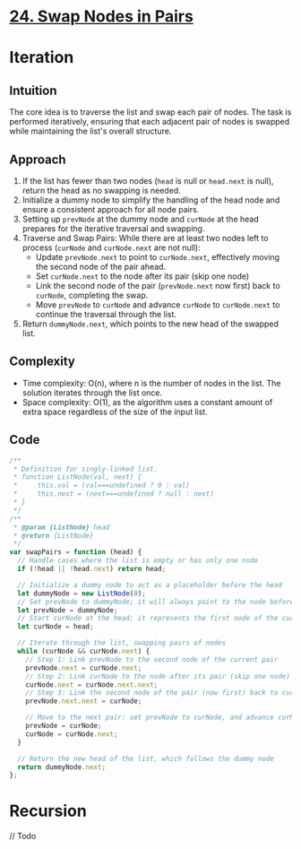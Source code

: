 # [24. Swap Nodes in Pairs](https://leetcode.com/problems/swap-nodes-in-pairs/description/)

# Iteration

## Intuition

The core idea is to traverse the list and swap each pair of nodes. The task is performed iteratively, ensuring that each adjacent pair of nodes is swapped while maintaining the list's overall structure.

## Approach

1.  If the list has fewer than two nodes (`head` is null or `head.next` is null), return the head as no swapping is needed.
2.  Initialize a dummy node to simplify the handling of the head node and ensure a consistent approach for all node pairs.
3.  Setting up `prevNode` at the dummy node and `curNode` at the head prepares for the iterative traversal and swapping.
4.  Traverse and Swap Pairs: While there are at least two nodes left to process (`curNode` and `curNode.next` are not null):
    - Update `prevNode.next` to point to `curNode.next`, effectively moving the second node of the pair ahead.
    - Set `curNode.next` to the node after its pair (skip one node)
    - Link the second node of the pair (`prevNode.next` now first) back to `curNode`, completing the swap.
    - Move `prevNode` to `curNode` and advance `curNode` to `curNode.next` to continue the traversal through the list.
5.  Return `dummyNode.next`, which points to the new head of the swapped list.

## Complexity

- Time complexity: O(n), where n is the number of nodes in the list. The solution iterates through the list once.
- Space complexity: O(1), as the algorithm uses a constant amount of extra space regardless of the size of the input list.

## Code

```javascript
/**
 * Definition for singly-linked list.
 * function ListNode(val, next) {
 *     this.val = (val===undefined ? 0 : val)
 *     this.next = (next===undefined ? null : next)
 * }
 */
/**
 * @param {ListNode} head
 * @return {ListNode}
 */
var swapPairs = function (head) {
  // Handle cases where the list is empty or has only one node
  if (!head || !head.next) return head;

  // Initialize a dummy node to act as a placeholder before the head
  let dummyNode = new ListNode(0);
  // Set prevNode to dummyNode; it will always point to the node before the current pair
  let prevNode = dummyNode;
  // Start curNode at the head; it represents the first node of the current pair
  let curNode = head;

  // Iterate through the list, swapping pairs of nodes
  while (curNode && curNode.next) {
    // Step 1: Link prevNode to the second node of the current pair
    prevNode.next = curNode.next;
    // Step 2: Link curNode to the node after its pair (skip one node)
    curNode.next = curNode.next.next;
    // Step 3: Link the second node of the pair (now first) back to curNode
    prevNode.next.next = curNode;

    // Move to the next pair: set prevNode to curNode, and advance curNode
    prevNode = curNode;
    curNode = curNode.next;
  }

  // Return the new head of the list, which follows the dummy node
  return dummyNode.next;
};
```

# Recursion

// Todo
